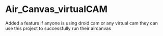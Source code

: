 # Air_Canvas_virtualCAM
Added a feature if anyone is using droid cam or any virtual cam they can use this project to successfully run their aircanvas
